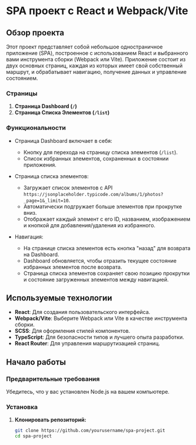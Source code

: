 # SPA проект с React и Webpack/Vite

## Обзор проекта

Этот проект представляет собой небольшое одностраничное приложение (SPA), построенное с использованием React и выбранного вами инструмента сборки (Webpack или Vite). Приложение состоит из двух основных страниц, каждая из которых имеет свой собственный маршрут, и обрабатывает навигацию, получение данных и управление состоянием.

### Страницы

1. **Страница Dashboard (`/`)**
2. **Страница Списка Элементов (`/list`)**

### Функциональности

- Страница Dashboard включает в себя:
  - Кнопку для перехода на страницу списка элементов (`/list`).
  - Список избранных элементов, сохраненных в состоянии приложения.

- Страница списка элементов:
  - Загружает список элементов с API `https://jsonplaceholder.typicode.com/albums/1/photos?_page=1&_limit=10`.
  - Автоматически подгружает больше элементов при прокрутке вниз.
  - Отображает каждый элемент с его ID, названием, изображением и кнопкой для добавления/удаления из избранного.

- Навигация:
  - На странице списка элементов есть кнопка "назад" для возврата на Dashboard.
  - Dashboard обновляется, чтобы отразить текущее состояние избранных элементов после возврата.
  - Страница списка элементов сохраняет свою позицию прокрутки и состояние загруженных элементов между навигацией.

## Используемые технологии

- **React**: Для создания пользовательского интерфейса.
- **Webpack/Vite**: Выберите Webpack или Vite в качестве инструмента сборки.
- **SCSS**: Для оформления стилей компонентов.
- **TypeScript**: Для безопасности типов и лучшего опыта разработки.
- **React Router**: Для управления маршрутизацией страниц.

## Начало работы

### Предварительные требования

Убедитесь, что у вас установлен Node.js на вашем компьютере.

### Установка

1. **Клонировать репозиторий:**

   ```bash
   git clone https://github.com/yourusername/spa-project.git
   cd spa-project

